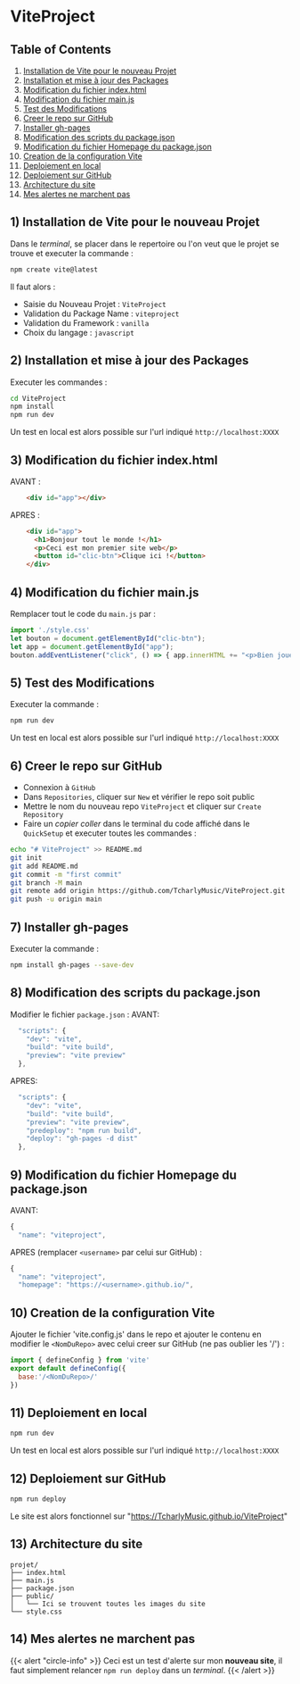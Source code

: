 # ViteProject

## Table of Contents
1. [Installation de Vite pour le nouveau Projet](#ViteProject-01)
2. [Installation et mise à jour des Packages](#ViteProject-02)
3. [Modification du fichier index.html](#ViteProject-03)
4. [Modification du fichier main.js](#ViteProject-04)
5. [Test des Modifications](#ViteProject-05)
6. [Creer le repo sur GitHub](#ViteProject-06)
7. [Installer gh-pages](#ViteProject-07)
8. [Modification des scripts du package.json](#ViteProject-08)
9. [Modification du fichier Homepage du package.json](#ViteProject-09)
10. [Creation de la configuration Vite](#ViteProject-10)
11. [Deploiement en local](#ViteProject-11)
12. [Deploiement sur GitHub](#ViteProject-12)
13. [Architecture du site](#ViteProject-13)
14. [Mes alertes ne marchent pas](#ViteProject-14)

<a name="#ViteProject-01"></a>
## 1) Installation de Vite pour le nouveau Projet 
Dans le *terminal*, se placer dans le repertoire ou l'on veut que le projet se trouve et executer la commande : 
```bash
npm create vite@latest
```
Il faut alors : 
- Saisie du Nouveau Projet : `ViteProject`
- Validation du Package Name : `viteproject`
- Validation du Framework : `vanilla`
- Choix du langage : `javascript`

<a name="#ViteProject-02"></a>
## 2) Installation et mise à jour des Packages
Executer les commandes : 
```bash
cd ViteProject
npm install
npm run dev
```
Un test en local est alors possible sur l'url indiqué `http://localhost:XXXX`

<a name="#ViteProject-03"></a>
## 3) Modification du fichier index.html
AVANT :
```html
    <div id="app"></div>
```
APRES :
```html
    <div id="app">
      <h1>Bonjour tout le monde !</h1>
      <p>Ceci est mon premier site web</p>
      <button id="clic-btn">Clique ici !</button>
    </div>
```

<a name="#ViteProject-04"></a>
## 4) Modification du fichier main.js
Remplacer tout le code du `main.js` par :
```js
import './style.css'
let bouton = document.getElementById("clic-btn");
let app = document.getElementById("app");
bouton.addEventListener("click", () => { app.innerHTML += "<p>Bien joué !</p>" })
```

<a name="#ViteProject-05"></a>
## 5) Test des Modifications
Executer la commande : 
```bash
npm run dev
```
Un test en local est alors possible sur l'url indiqué `http://localhost:XXXX`

<a name="#ViteProject-06"></a>
## 6) Creer le repo sur GitHub
- Connexion à `GitHub`
- Dans `Repositories`, cliquer sur `New` et vérifier le repo soit public
- Mettre le nom du nouveau repo `ViteProject` et cliquer sur `Create Repository`
- Faire un *copier coller* dans le terminal du code affiché dans le `QuickSetup` et executer toutes les commandes :
```bash
echo "# ViteProject" >> README.md
git init
git add README.md
git commit -m "first commit"
git branch -M main
git remote add origin https://github.com/TcharlyMusic/ViteProject.git
git push -u origin main
```

<a name="#ViteProject-07"></a>
## 7) Installer gh-pages
Executer la commande : 
```bash
npm install gh-pages --save-dev
```

<a name="#ViteProject-08"></a>
## 8) Modification des scripts du package.json
Modifier le fichier `package.json` :
AVANT:
```js
  "scripts": {
    "dev": "vite",
    "build": "vite build",
    "preview": "vite preview"
  },
```
APRES:
```js
  "scripts": {
    "dev": "vite",
    "build": "vite build",
    "preview": "vite preview",
    "predeploy": "npm run build",
    "deploy": "gh-pages -d dist"
  },
```

<a name="#ViteProject-09"></a>
## 9) Modification du fichier Homepage du package.json
AVANT:
```js
{
  "name": "viteproject",
```
APRES (remplacer `<username>` par celui sur GitHub) :
```js
{
  "name": "viteproject",
  "homepage": "https://<username>.github.io/",
```

<a name="#ViteProject-10"></a>
## 10) Creation de la configuration Vite
Ajouter le fichier 'vite.config.js' dans le repo et ajouter le contenu en modifier le `<NomDuRepo>` avec celui creer sur GitHub (ne pas oublier les '/') : 
```js
import { defineConfig } from 'vite'
export default defineConfig({
  base:'/<NomDuRepo>/'
})
```

<a name="#ViteProject-11"></a>
## 11) Deploiement en local
```bash
npm run dev
```
Un test en local est alors possible sur l'url indiqué `http://localhost:XXXX`

<a name="#ViteProject-12"></a>
## 12) Deploiement sur GitHub
```bash
npm run deploy
```
Le site est alors fonctionnel sur "https://TcharlyMusic.github.io/ViteProject"

<a name="#ViteProject-13"></a>
## 13) Architecture du site
```
projet/
├── index.html
├── main.js
├── package.json
├── public/
│   └── Ici se trouvent toutes les images du site
└── style.css
```

## 14) Mes alertes ne marchent pas

{{< alert "circle-info" >}}
Ceci est un test d'alerte sur mon **nouveau site**, il faut simplement relancer `npm run deploy` dans un *terminal*.
{{< /alert >}}
